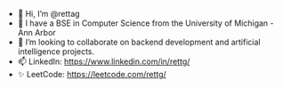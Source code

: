 - 👋 Hi, I’m @rettag
- 👀 I have a BSE in Computer Science from the University of Michigan - Ann Arbor
- 💞️ I’m looking to collaborate on backend development and artificial intelligence projects.
- 📫 LinkedIn: https://www.linkedin.com/in/rettg/
- ✨ LeetCode: https://leetcode.com/rettg/
<!---
rettag/rettag is a ✨ special ✨ repository because its `README.md` (this file) appears on your GitHub profile.
You can click the Preview link to take a look at your changes.
--->
